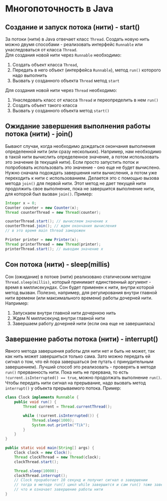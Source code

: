 # Многопоточность в Java
## Создание и запуск потока (нити) - start()
За потоки (нити) в Java отвечает класс `Thread`. Создать новую нить можно двумя способами - реализовать интерфейс 
`Runnable` или унаследоваться от класса `Thread`.  
Для создания новой нити через `Runnable` необходимо:
1) Создать объект класса `Thread`, 
2) Передать в него объект (интерфейса `Runnable`), метод `run()` которого надо выполнить
3) Вызвать у созданного объекта `Thread` метод `start`

Для создания новой нити через `Thread` необходимо:
1) Унаследовать класс от класса `Thread` и переопределить в нем `run()`
2) Создать объект такого класса
3) Вызвать у созданного объекта метод `start()`

## Ожидание завершения выполнения работы потока (нити) - join()
Бывают случаи, когда необходимо дождаться окончания выполнения определенной нити (или сразу нескольких). Например, нам
необходимо в такой нити вычислить определенное значение, а потом использовать это значение (в текущей нити). Если просто запустить поток 
и попробовать использовать это значение - оно еще не будет вычислено. Нужно сначала подождать завершения нити вычисления,
а потом уже переходить к нити с использованием. Делается это с помощью вызова метода `join()` для первой нити. Этот метод
не дает текущей нити продолжить свое выполнение, пока не завершится выполнение нити, для которой был вызван `join()`. Пример:
```java
Integer x = 0;
Counter counter = new Counter(x);
Thread counterThread = new Thread(counter);

counterThread.start(); // вычисляем значение х
counterThread.join(); // ждем окончания вычисления
// в это время main thread заморожен

Printer printer = new Printer(x);
Thread printerThread = new Thread(printer);
printerThread.start(); // выводим значение х
```

## Сон потока (нити) - sleep(millis)
Сон (ожидание) в потоке (нити) реализовано статическим методом `Thread.sleep(millis)`, который принимает единственный 
аргумент - время в миллисекундах. Сон будет применен к нити, внутри которой метод вызван. Полезно, например, для 
регулирования внутри главной нити времени (или максимального времени) работы дочерней нити. Например:
1) Запускаем внутри главной нити дочернюю нить
2) Ждем N миллисекунд внутри главной нити
3) Завершаем работу дочерней нити (если она еще не завершилась)

## Завершение работы потока (нити) - interrupt()
Явного метода завершения работы для нити нет и быть не может, так как нить может завершиться только сама. Зато можно
передать ей сигнал о том, что ей пора завершаться (не путать с принудительным завершением). Лучший способ это реализовать - 
проверять в методе `run()` прерванность нити. Пока нить не прервана, то есть `!current.isInterrupted() == true`, можно 
продолжать выполнение `run()`. Чтобы передать нити сигнал на прерывание, надо вызвать метод `interrupt()` у объекта
прерываемого потока. Пример:
```java
class Clock implements Runnable {
    public void run() {
        Thread current = Thread.currentThread();

        while (!current.isInterrupted()) {
            Thread.sleep(1000);
            System.out.println("Tik");
        }
    }
}

public static void main(String[] args) {
    Clock clock = new Clock();
    Thread clockThread = new Thread(clock);
    clockThread.start();

    Thread.sleep(10000);
    clockThread.interrupt();
    // Clock проработает 10 секунд и получит сигнал о завершении
    // тогда в методе run() цикл while завершится и сам run() тоже завершится, 
    // что и означает завершение работы нити
}
```
